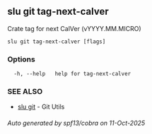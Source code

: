 ## slu git tag-next-calver

Crate tag for next CalVer (vYYYY.MM.MICRO)

```
slu git tag-next-calver [flags]
```

### Options

```
  -h, --help   help for tag-next-calver
```

### SEE ALSO

* [slu git](slu_git.md)	 - Git Utils

###### Auto generated by spf13/cobra on 11-Oct-2025

